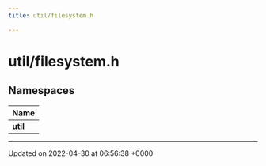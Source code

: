 ```yaml
---
title: util/filesystem.h

---
```


# util/filesystem.h



## Namespaces

| Name           |
| -------------- |
| **[util](Namespaces/namespaceutil.md)**  |






-------------------------------

Updated on 2022-04-30 at 06:56:38 +0000
